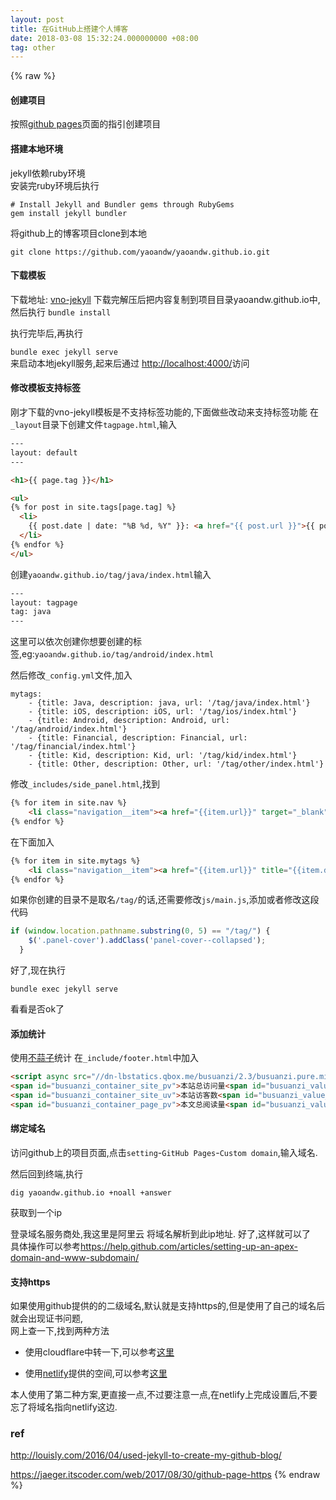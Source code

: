 ```yaml
---
layout: post
title: 在GitHub上搭建个人博客
date: 2018-03-08 15:32:24.000000000 +08:00
tag: other
---
```

{% raw %}
#### 创建项目
按照[github pages](https://pages.github.com/)页面的指引创建项目

#### 搭建本地环境
jekyll依赖ruby环境  
安装完ruby环境后执行  

```shell
# Install Jekyll and Bundler gems through RubyGems
gem install jekyll bundler

```
将github上的博客项目clone到本地  

`git clone https://github.com/yaoandw/yaoandw.github.io.git`


#### 下载模板
下载地址: [vno-jekyll](https://github.com/onevcat/vno-jekyll)
下载完解压后把内容复制到项目目录yaoandw.github.io中,然后执行
`bundle install`

执行完毕后,再执行

`bundle exec jekyll serve`  
来启动本地jekyll服务,起来后通过
[http://localhost:4000/](http://localhost:4000/)访问
#### 修改模板支持标签
刚才下载的vno-jekyll模板是不支持标签功能的,下面做些改动来支持标签功能
在`_layout`目录下创建文件`tagpage.html`,输入  

```html
---
layout: default
---

<h1>{{ page.tag }}</h1>

<ul>
{% for post in site.tags[page.tag] %}
  <li>
    {{ post.date | date: "%B %d, %Y" }}: <a href="{{ post.url }}">{{ post.title }}</a>
  </li>
{% endfor %}
</ul>
```
创建`yaoandw.github.io/tag/java/index.html`输入

```html
---
layout: tagpage
tag: java
---
```
这里可以依次创建你想要创建的标签,eg:`yaoandw.github.io/tag/android/index.html`

然后修改`_config.yml`文件,加入  

```
mytags:
    - {title: Java, description: java, url: '/tag/java/index.html'}
    - {title: iOS, description: iOS, url: '/tag/ios/index.html'}
    - {title: Android, description: Android, url: '/tag/android/index.html'}
    - {title: Financial, description: Financial, url: '/tag/financial/index.html'}
    - {title: Kid, description: Kid, url: '/tag/kid/index.html'}
    - {title: Other, description: Other, url: '/tag/other/index.html'}
```
修改`_includes/side_panel.html`,找到

```html
{% for item in site.nav %}
    <li class="navigation__item"><a href="{{item.url}}" target="_blank" title="{{item.description}}">{{item.title}}</a></li>
{% endfor %}           
```
在下面加入

```html
{% for item in site.mytags %}
    <li class="navigation__item"><a href="{{item.url}}" title="{{item.description}}">{{item.title}}</a></li>
{% endfor %}
```
如果你创建的目录不是取名`/tag/`的话,还需要修改`js/main.js`,添加或者修改这段代码

```javascript
if (window.location.pathname.substring(0, 5) == "/tag/") {
    $('.panel-cover').addClass('panel-cover--collapsed');
  }
```
好了,现在执行

`bundle exec jekyll serve` 

看看是否ok了

#### 添加统计
使用[不蒜子](http://busuanzi.ibruce.info/)统计
在`_include/footer.html`中加入

```html
<script async src="//dn-lbstatics.qbox.me/busuanzi/2.3/busuanzi.pure.mini.js"></script>
<span id="busuanzi_container_site_pv">本站总访问量<span id="busuanzi_value_site_pv"></span>次</span>
<span id="busuanzi_container_site_uv">本站访客数<span id="busuanzi_value_site_uv"></span>人次</span>
<span id="busuanzi_container_page_pv">本文总阅读量<span id="busuanzi_value_page_pv"></span>次</span>
```

#### 绑定域名

访问github上的项目页面,点击`setting`-`GitHub Pages`-`Custom domain`,输入域名.

然后回到终端,执行  
```shell
dig yaoandw.github.io +noall +answer
```
获取到一个ip

登录域名服务商处,我这里是阿里云
将域名解析到此ip地址.
好了,这样就可以了  
具体操作可以参考<https://help.github.com/articles/setting-up-an-apex-domain-and-www-subdomain/>
#### 支持https
如果使用github提供的的二级域名,默认就是支持https的,但是使用了自己的域名后就会出现证书问题,  
网上查一下,找到两种方法  

* 使用cloudflare中转一下,可以参考[这里](https://www.jonathan-petitcolas.com/2017/01/13/using-https-with-custom-domain-name-on-github-pages.html)

* 使用[netlify](https://www.netlify.com/)提供的空间,可以参考[这里](https://jaeger.itscoder.com/web/2017/08/30/github-page-https)

本人使用了第二种方案,更直接一点,不过要注意一点,在netlify上完成设置后,不要忘了将域名指向netlify这边.

### ref

<http://louisly.com/2016/04/used-jekyll-to-create-my-github-blog/>

<https://jaeger.itscoder.com/web/2017/08/30/github-page-https>
{% endraw %}